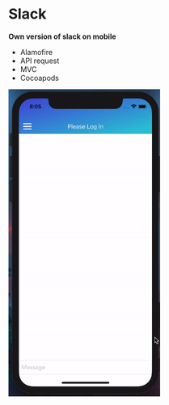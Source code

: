 # Slack

**Own version of slack on mobile**

- Alamofire
- API request
- MVC
- Cocoapods


<img src="Slack.gif" width="300">
